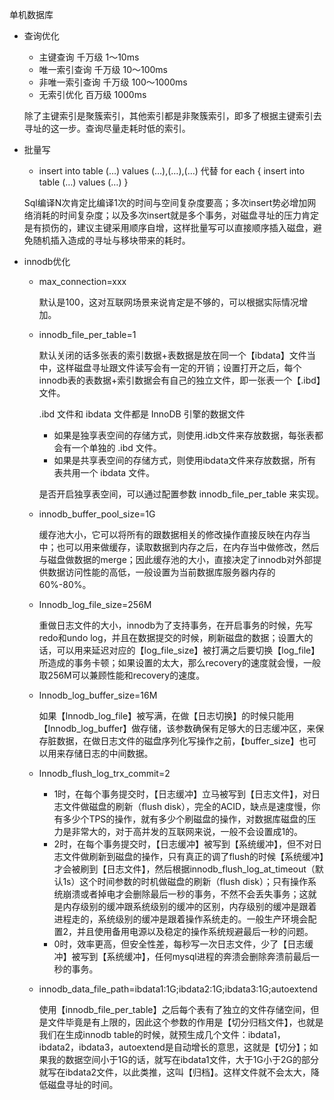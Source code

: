 单机数据库

- 查询优化

  - 主键查询	千万级	1～10ms
  - 唯一索引查询	千万级	10～100ms
  - 非唯一索引查询	千万级	100～1000ms
  - 无索引优化	百万级	1000ms

  除了主键索引是聚簇索引，其他索引都是非聚簇索引，即多了根据主键索引去寻址的这一步。查询尽量走耗时低的索引。


- 批量写

  - insert into table (…) values (…),(…),(…) 代替 for each { insert into table (…) values (…) }

  Sql编译N次肯定比编译1次的时间与空间复杂度要高；多次insert势必增加网络消耗的时间复杂度；以及多次insert就是多个事务，对磁盘寻址的压力肯定是有损伤的，建议主键采用顺序自增，这样批量写可以直接顺序插入磁盘，避免随机插入造成的寻址与移块带来的耗时。


- innodb优化

  - max_connection=xxx 

    默认是100，这对互联网场景来说肯定是不够的，可以根据实际情况增加。

  - innodb_file_per_table=1

    默认关闭的话多张表的索引数据+表数据是放在同一个【ibdata】文件当中，这样磁盘寻址跟文件读写会有一定的开销；设置打开之后，每个innodb表的表数据+索引数据会有自己的独立文件，即一张表一个【.ibd】文件。

    .ibd 文件和 ibdata 文件都是 InnoDB 引擎的数据文件

    - 如果是独享表空间的存储方式，则使用.idb文件来存放数据，每张表都会有一个单独的 .ibd 文件。
    - 如果是共享表空间的存储方式，则使用ibdata文件来存放数据，所有表共用一个 ibdata 文件。

    是否开启独享表空间，可以通过配置参数 innodb_file_per_table 来实现。

  - innodb_buffer_pool_size=1G 

    缓存池大小，它可以将所有的跟数据相关的修改操作直接反映在内存当中；也可以用来做缓存，读取数据到内存之后，在内存当中做修改，然后与磁盘做数据的merge；因此缓存池的大小，直接决定了innodb对外部提供数据访问性能的高低，一般设置为当前数据库服务器内存的60%-80%。

  - Innodb_log_file_size=256M 

    重做日志文件的大小，innodb为了支持事务，在开启事务的时候，先写redo和undo log，并且在数据提交的时候，刷新磁盘的数据；设置大的话，可以用来延迟对应的【log_file_size】被打满之后要切换【log_file】所造成的事务卡顿；如果设置的太大，那么recovery的速度就会慢，一般取256M可以兼顾性能和recovery的速度。

  - Innodb_log_buffer_size=16M 

    如果【Innodb_log_file】被写满，在做【日志切换】的时候只能用【Innodb_log_buffer】做存储，该参数确保有足够大的日志缓冲区，来保存脏数据，在做日志文件的磁盘序列化写操作之前，【buffer_size】也可以用来存储日志的中间数据。

  - Innodb_flush_log_trx_commit=2

    - 1时，在每个事务提交时，【日志缓冲】立马被写到【日志文件】，对日志文件做磁盘的刷新（flush disk），完全的ACID，缺点是速度慢，你有多少个TPS的操作，就有多少个刷磁盘的操作，对数据库磁盘的压力是非常大的，对于高并发的互联网来说，一般不会设置成1的。
    - 2时，在每个事务提交时，【日志缓冲】被写到【系统缓冲】，但不对日志文件做刷新到磁盘的操作，只有真正的调了flush的时候【系统缓冲】才会被刷到【日志文件】，然后根据innodb_flush_log_at_timeout（默认1s）这个时间参数的时机做磁盘的刷新（flush disk）；只有操作系统崩溃或者掉电才会删除最后一秒的事务，不然不会丢失事务；这就是内存级别的缓冲跟系统级别的缓冲的区别，内存级别的缓冲是跟着进程走的，系统级别的缓冲是跟着操作系统走的。一般生产环境会配置2，并且使用备用电源以及稳定的操作系统规避最后一秒的问题。
    - 0时，效率更高，但安全性差，每秒写一次日志文件，少了【日志缓冲】被写到【系统缓冲】，任何mysql进程的奔溃会删除奔溃前最后一秒的事务。

  - innodb_data_file_path=ibdata1:1G;ibdata2:1G;ibdata3:1G;autoextend 

    使用【innodb_file_per_table】之后每个表有了独立的文件存储空间，但是文件毕竟是有上限的，因此这个参数的作用是【切分归档文件】，也就是我们在生成innodb table的时候，就预生成几个文件：ibdata1，ibdata2，ibdata3，autoextend是自动增长的意思，这就是【切分】；如果我的数据空间小于1G的话，就写在ibdata1文件，大于1G小于2G的部分就写在ibdata2文件，以此类推，这叫【归档】。这样文件就不会太大，降低磁盘寻址的时间。